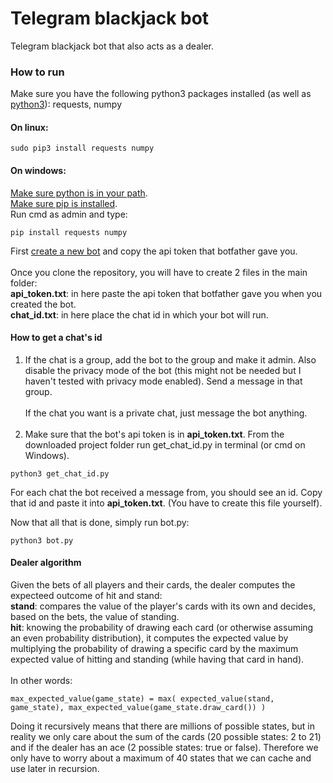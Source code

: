 # Telegram blackjack bot
Telegram blackjack bot that also acts as a dealer.

### How to run
Make sure you have the following python3 packages installed (as well as [python3](https://www.python.org/downloads/)): requests, numpy

#### On linux:
```
sudo pip3 install requests numpy
```

#### On windows:
[Make sure python is in your path](https://projects.raspberrypi.org/en/projects/using-pip-on-windows/5). <br />
[Make sure pip is installed](https://projects.raspberrypi.org/en/projects/using-pip-on-windows/6). <br />
Run cmd as admin and type: 
```
pip install requests numpy
```
First [create a new bot](https://core.telegram.org/bots#6-botfather) and copy the api token that botfather gave you. <br /><br />
Once you clone the repository, you will have to create 2 files in the main folder: <br />
**api_token.txt**: in here paste the api token that botfather gave you when you created the bot.<br />
**chat_id.txt**: in here place the chat id in which your bot will run.<br />

#### How to get a chat's id
1. If the chat is a group, add the bot to the group and make it admin. Also disable the privacy mode of the bot (this might not be needed but I haven't tested with privacy mode enabled). Send a message in that group.<br /><br />
If the chat you want is a private chat, just message the bot anything.<br /><br />
2. Make sure that the bot's api token is in **api_token.txt**. From the downloaded project folder run get_chat_id.py in terminal (or cmd on Windows).
```
python3 get_chat_id.py
```
For each chat the bot received a message from, you should see an id. Copy that id and paste it into **api_token.txt**. (You have to create this file yourself).<br />

Now that all that is done, simply run bot.py:
```
python3 bot.py
```

#### Dealer algorithm
Given the bets of all players and their cards, the dealer computes the expecteed outcome of hit and stand:<br />
**stand**: compares the value of the player's cards with its own and decides, based on the bets, the value of standing.<br />
**hit**: knowing the probability of drawing each card (or otherwise assuming an even probability distribution), it computes the expected value by multiplying the probability of drawing a specific card by the maximum expected value of hitting and standing (while having that card in hand). <br /><br />
In other words:
```
max_expected_value(game_state) = max( expected_value(stand, game_state), max_expected_value(game_state.draw_card()) )
```
Doing it recursively means that there are millions of possible states, but in reality we only care about the sum of the cards (20 possible states: 2 to 21) and if the dealer has an ace (2 possible states: true or false). Therefore we only have to worry about a maximum of 40 states that we can cache and use later in recursion. 
